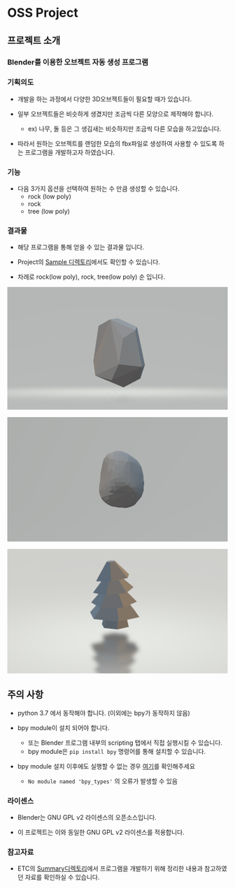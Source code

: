# OSS Project

## 프로젝트 소개

### Blender를 이용한 오브젝트 자동 생성 프로그램

### 기획의도
- 개발을 하는 과정에서 다양한 3D오브젝트들이 필요할 때가 있습니다.

- 일부 오브젝트들은 비슷하게 생겼지만 조금씩 다른 모양으로 제작해야 합니다.
  - ex) 나무, 돌 등은 그 생김새는 비슷하지만 조금씩 다른 모습을 하고있습니다.

- 따라서 원하는 오브젝트를 랜덤한 모습의 fbx파일로 생성하여 사용할 수 있도록 하는 프로그램을 개발하고자 하였습니다.

### 기능
- 다음 3가지 옵션을 선택하여 원하는 수 만큼 생성할 수 있습니다.
  - rock (low poly)
  - rock
  - tree (low poly)

### 결과물
- 해당 프로그램을 통해 얻을 수 있는 결과물 입니다.

- Project의 [Sample 디렉토리](https://github.com/oeccsy/OSS_Project/tree/main/Project/Sample)에서도 확인할 수 있습니다.

- 차례로 rock(low poly), rock, tree(low poly) 순 입니다.

![Image](./ETC/img/rock_lowpoly.png)

![Image](./ETC/img/rock.png)

![Image](./ETC/img/tree.png)

## 주의 사항
- python 3.7 에서 동작해야 합니다. (이외에는 bpy가 동작하지 않음)

- bpy module이 설치 되어야 합니다.
  - 또는 Blender 프로그램 내부의 scripting 탭에서 직접 실행시킬 수 있습니다.
  - bpy module은 `pip install bpy` 명령어를 통해 설치할 수 있습니다.

- bpy module 설치 이후에도 실행할 수 없는 경우 [여기](https://github.com/oeccsy/OSS_Project/blob/main/ETC/Summary/bpy%EB%AA%A8%EB%93%88%20%EC%98%A4%EB%A5%98%20%ED%95%B4%EA%B2%B0%ED%95%98%EA%B8%B0.MD)를 확인해주세요
  - `No module named 'bpy_types'` 의 오류가 발생할 수 있음

### 라이센스
- Blender는 GNU GPL v2 라이센스의 오픈소스입니다.

- 이 프로젝트는 이와 동일한 GNU GPL v2 라이센스를 적용합니다.

### 참고자료
- ETC의 [Summary디렉토리](https://github.com/oeccsy/OSS_Project/tree/main/ETC/Summary)에서 프로그램을 개발하기 위해 정리한 내용과 참고하였던 자료를 확인하실 수 있습니다.

